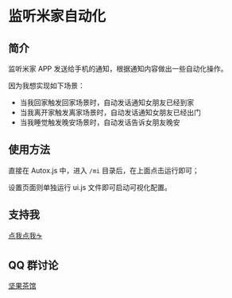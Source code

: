 # 监听米家自动化

## 简介

监听米家 APP 发送给手机的通知，根据通知内容做出一些自动化操作。  

因为我想实现如下场景：
- 当我回家触发回家场景时，自动发话通知女朋友已经到家
- 当我离开家触发离家场景时，自动发话通知女朋友已经出门
- 当我睡觉触发晚安场景时，自动发话告诉女朋友晚安

## 使用方法

直接在 Autox.js 中，进入 `/mi` 目录后，在上面点击运行即可；

设置页面则单独运行 ui.js 文件即可启动可视化配置。

## 支持我

[点我点我☕️](https://support.n0ts.top/)

## QQ 群讨论

[坚果茶馆](https://jq.qq.com/?_wv=1027&k=Mh7ah6Dd)